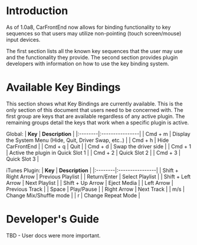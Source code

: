 # Introduction #

As of 1.0a8, CarFrontEnd now allows for binding functionality to key sequences so that users may utilize non-pointing (touch screen/mouse) input devices.

The first section lists all the known key sequences that the user may use and the functionality they provide. The second section provides plugin developers with information on how to use the key binding system.

# Available Key Bindings #

This section shows what Key Bindings are currently available. This is the only section of this document that users need to be concerned with. The first group are keys that are available regardless of any active plugin. The remaining groups detail the keys that work when a specific plugin is active.

Global:
| **Key** | **Description** |
|:--------|:----------------|
| Cmd + m | Display the System Menu (Hide, Quit, Driver Swap, etc..) |
| Cmd + h | Hide CarFrontEnd |
| Cmd + q | Quit |
| Cmd + d | Swap the driver side |
| Cmd + 1 | Active the plugin in Quick Slot 1 |
| Cmd + 2 | Quick Slot 2 |
| Cmd + 3 | Quick Slot 3 |

iTunes Plugin:
| **Key** | **Description** |
|:--------|:----------------|
| Shift + Right Arrow | Previous Playlist |
| Return/Enter | Select Playlist |
| Shift + Left Arrow | Next Playlist |
| Shift + Up Arrow | Eject Media |
| Left Arrow | Previous Track |
| Space | Play/Pause |
| Right Arrow | Next Track |
| m/s | Change Mix/Shuffle mode |
| r | Change Repeat Mode |

# Developer's Guide #

TBD - User docs were more important.